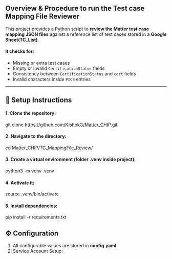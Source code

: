 ## Overview & Procedure to run the Test case Mapping File Reviewer

This project provides a Python script to **review the Matter test case mapping JSON files** against a reference list of test cases stored in a **Google Sheet(TC_List)**.  

#### It checks for:
- Missing or extra test cases
- Empty or invalid `CertificationStatus` fields
- Consistency between `CertificationStatus` and `cert` fields
- Invalid characters inside `PICS` entries

---

## 🚀 Setup Instructions

#### 1. Clone the repository: 
git clone https://github.com/KishokG/Matter_CHIP.git

#### 2. Navigate to the directory:
cd Matter_CHIP/TC_MappingFile_Review/

#### 3. Create a virtual environment (folder .venv inside project):
python3 -m venv .venv

#### 4. Activate it:
source .venv/bin/activate

#### 5. Install dependencies:
pip install -r requirements.txt

## ⚙️ Configuration

1. All configurable values are stored in **config.yaml**
2. Service Account Setup:
